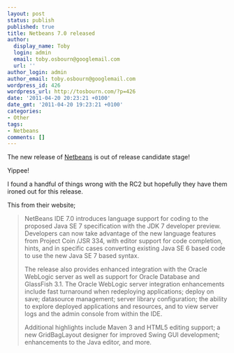 ```yaml
---
layout: post
status: publish
published: true
title: Netbeans 7.0 released
author:
  display_name: Toby
  login: admin
  email: toby.osbourn@googlemail.com
  url: ''
author_login: admin
author_email: toby.osbourn@googlemail.com
wordpress_id: 426
wordpress_url: http://tosbourn.com/?p=426
date: '2011-04-20 20:23:21 +0100'
date_gmt: '2011-04-20 19:23:21 +0100'
categories:
- Other
tags:
- Netbeans
comments: []
---
```

<p>The new release of <a href="http://netbeans.org/" target="_blank">Netbeans</a> is out of release candidate stage!</p>
<p>Yippee!</p>
<p>I found a handful of things wrong with the RC2 but hopefully they have them ironed out for this release.</p>
<p>This from their website;</p>
<blockquote><p>NetBeans IDE 7.0 introduces language support for coding to the proposed Java SE 7 specification with the JDK 7 developer preview. Developers can now take advantage of the new language features from Project Coin /JSR 334, with editor support for code completion, hints, and in specific cases converting existing Java SE 6 based code to use the new Java SE 7 based syntax.</p>
<p>The release also provides enhanced integration with the Oracle WebLogic server as well as support for Oracle Database and GlassFish 3.1. The Oracle WebLogic server integration enhancements include fast turnaround when redeploying applications; deploy on save; datasource management; server library configuration; the ability to explore deployed applications and resources, and to view server logs and the admin console from within the IDE.</p>
<p>Additional highlights include Maven 3 and HTML5 editing support; a new GridBagLayout designer for improved Swing GUI development; enhancements to the Java editor, and more.</p></blockquote>
